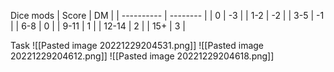 Dice mods
| Score | DM  |
| ---------- | -------- |
| 0        | -3 |
| 1-2        | -2 |
| 3-5       | -1 |
| 6-8         | 0 |
| 9-11     | 1 |
| 12-14      | 2 |
| 15+      | 3 |

Task 
![[Pasted image 20221229204531.png]]
![[Pasted image 20221229204612.png]]
![[Pasted image 20221229204618.png]]

